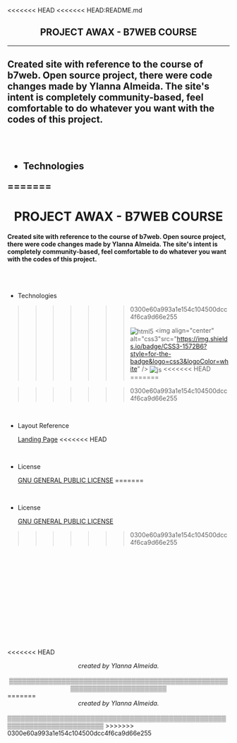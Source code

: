 <<<<<<< HEAD
<<<<<<< HEAD:README.md

## <center>**PROJECT AWAX - B7WEB COURSE**</center>

---

<h2>
Created site with reference to the course of b7web. Open source project, there were code changes made by Ylanna Almeida. The site's intent is completely community-based, feel comfortable to do whatever you want with the codes of this project.
</h2>
<br><br>

<h2>

- Technologies

=======

  
<h1 align="center"> 
  PROJECT AWAX - B7WEB COURSE 
  </h1>




#### Created site with reference to the course of b7web. Open source project, there were code changes made by Ylanna Almeida. The site's intent is completely community-based, feel comfortable to do whatever you want with the codes of this project.

<br><br>


- Technologies


>>>>>>> 0300e60a993a1e154c104500dcc4f6ca9d66e255
    <div style="display: inline_block">
    <img align="center" alt="html5" src="https://img.shields.io/badge/HTML5-E34F26?style=for-the-badge&logo=html5&logoColor=white" /> 
    <img align="center" alt="css3"src="https://img.shields.io/badge/CSS3-1572B6?style=for-the-badge&logo=css3&logoColor=white" /> 
    <img align="center" alt="js" src="https://img.shields.io/badge/JavaScript-F7DF1E?style=for-the-badge&logo=javascript&logoColor=black" />
<<<<<<< HEAD
=======
  
>>>>>>> 0300e60a993a1e154c104500dcc4f6ca9d66e255

<br>

- Layout Reference

  [Landing Page](https://www.behance.net/gallery/58301549/Free-Landing-Page)
<<<<<<< HEAD

<br>

- License

  [GNU GENERAL PUBLIC LICENSE](https://github.com/lanroo/projeto_site/blob/main/LICENSE)
=======
 
<br>

 - License 

    [GNU GENERAL PUBLIC LICENSE](https://github.com/lanroo/projeto_site/blob/main/LICENSE)


>>>>>>> 0300e60a993a1e154c104500dcc4f6ca9d66e255

</h2>
<br>
<br>
<br>
<br>
<br>
<br>
<br>
<br>
<br>
<br>
<br>
<br>

<<<<<<< HEAD
<center> <i>created by Ylanna Almeida.</i> 
<br><br>
▒▒▒▒▒▒▒▒▒▒▒▒▒▒▒▒▒▒▒▒▒▒▒▒▒▒▒▒▒▒▒▒▒▒▒▒▒▒▒▒▒▒▒▒▒▒▒▒▒▒▒▒▒▒▒▒▒▒▒▒▒▒▒▒▒▒▒▒▒▒▒▒
</center>
=======
<center> <i>created by Ylanna Almeida.</i> </center>
<br>
▒▒▒▒▒▒▒▒▒▒▒▒▒▒▒▒▒▒▒▒▒▒▒▒▒▒▒▒▒▒▒▒▒▒▒▒▒▒▒▒▒▒▒▒▒▒▒▒▒▒▒▒▒▒▒▒▒▒▒▒▒▒▒▒▒▒▒▒▒▒▒▒
>>>>>>> 0300e60a993a1e154c104500dcc4f6ca9d66e255
